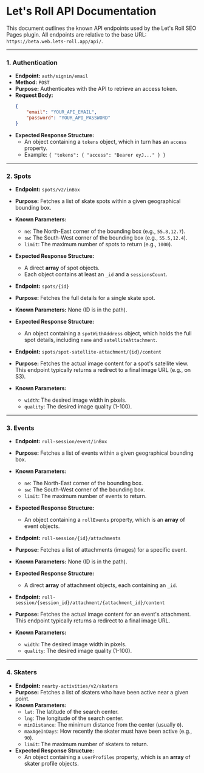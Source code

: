# Let's Roll API Documentation

This document outlines the known API endpoints used by the Let's Roll SEO Pages plugin. All endpoints are relative to the base URL: `https://beta.web.lets-roll.app/api/`.

---

### 1. Authentication

*   **Endpoint:** `auth/signin/email`
*   **Method:** `POST`
*   **Purpose:** Authenticates with the API to retrieve an access token.
*   **Request Body:**
    ```json
    {
        "email": "YOUR_API_EMAIL",
        "password": "YOUR_API_PASSWORD"
    }
    ```
*   **Expected Response Structure:**
    *   An object containing a `tokens` object, which in turn has an `access` property.
    *   Example: `{ "tokens": { "access": "Bearer eyJ..." } }`

---

### 2. Spots

*   **Endpoint:** `spots/v2/inBox`
*   **Purpose:** Fetches a list of skate spots within a given geographical bounding box.
*   **Known Parameters:**
    *   `ne`: The North-East corner of the bounding box (e.g., `55.8,12.7`).
    *   `sw`: The South-West corner of the bounding box (e.g., `55.5,12.4`).
    *   `limit`: The maximum number of spots to return (e.g., `1000`).
*   **Expected Response Structure:**
    *   A direct **array** of spot objects.
    *   Each object contains at least an `_id` and a `sessionsCount`.

*   **Endpoint:** `spots/{id}`
*   **Purpose:** Fetches the full details for a single skate spot.
*   **Known Parameters:** None (ID is in the path).
*   **Expected Response Structure:**
    *   An object containing a `spotWithAddress` object, which holds the full spot details, including `name` and `satelliteAttachment`.

*   **Endpoint:** `spots/spot-satellite-attachment/{id}/content`
*   **Purpose:** Fetches the actual image content for a spot's satellite view. This endpoint typically returns a redirect to a final image URL (e.g., on S3).
*   **Known Parameters:**
    *   `width`: The desired image width in pixels.
    *   `quality`: The desired image quality (1-100).

---

### 3. Events

*   **Endpoint:** `roll-session/event/inBox`
*   **Purpose:** Fetches a list of events within a given geographical bounding box.
*   **Known Parameters:**
    *   `ne`: The North-East corner of the bounding box.
    *   `sw`: The South-West corner of the bounding box.
    *   `limit`: The maximum number of events to return.
*   **Expected Response Structure:**
    *   An object containing a `rollEvents` property, which is an **array** of event objects.

*   **Endpoint:** `roll-session/{id}/attachments`
*   **Purpose:** Fetches a list of attachments (images) for a specific event.
*   **Known Parameters:** None (ID is in the path).
*   **Expected Response Structure:**
    *   A direct **array** of attachment objects, each containing an `_id`.

*   **Endpoint:** `roll-session/{session_id}/attachment/{attachment_id}/content`
*   **Purpose:** Fetches the actual image content for an event's attachment. This endpoint typically returns a redirect to a final image URL.
*   **Known Parameters:**
    *   `width`: The desired image width in pixels.
    *   `quality`: The desired image quality (1-100).

---

### 4. Skaters

*   **Endpoint:** `nearby-activities/v2/skaters`
*   **Purpose:** Fetches a list of skaters who have been active near a given point.
*   **Known Parameters:**
    *   `lat`: The latitude of the search center.
    *   `lng`: The longitude of the search center.
    *   `minDistance`: The minimum distance from the center (usually `0`).
    *   `maxAgeInDays`: How recently the skater must have been active (e.g., `90`).
    *   `limit`: The maximum number of skaters to return.
*   **Expected Response Structure:**
    *   An object containing a `userProfiles` property, which is an **array** of skater profile objects.

